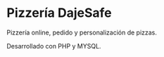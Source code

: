 # Pizzería DajeSafe
Pizzería online, pedido y personalización de pizzas.

Desarrollado con PHP y MYSQL.
